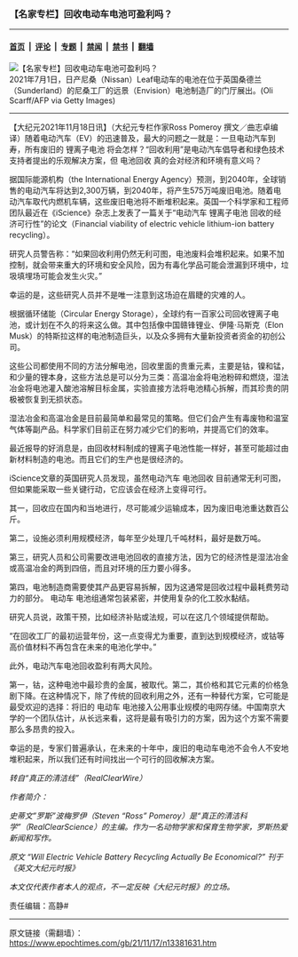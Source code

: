 ### 【名家专栏】回收电动车电池可盈利吗？

---

#### [首页](../../../..?n13381631) &nbsp;|&nbsp; [评论](../../../../../epoch-comment?n13381631) &nbsp;|&nbsp; [专题](../../../../../epoch-special?n13381631) &nbsp;|&nbsp; [禁闻](../../../../../epoch-news?n13381631) &nbsp;|&nbsp; [禁书](../../../../../books?n13381631) &nbsp;|&nbsp; [翻墙](https://github.com/gfw-breaker/nogfw/blob/master/README.md?n13381631)


<div><img alt="【名家专栏】回收电动车电池可盈利吗？" class="attachment-djy_600_400 size-djy_600_400 wp-post-image" src="https://i.epochtimes.com/assets/uploads/2021/11/id13381806-GettyImages-1233747733-1200x800-600x400.jpg"/>
<div class="caption">
 2021年7月1日，日产尼桑（Nissan）Leaf电动车的电池在位于英国桑德兰（Sunderland）的尼桑工厂的远景（Envision）电池制造厂的门厅展出。(Oli Scarff/AFP via Getty Images)
</div></div><hr/><div class="post_content" id="artbody" itemprop="articleBody">
 <!-- article content begin -->
 <p>
  【大纪元2021年11月18日讯】（大纪元专栏作家Ross Pomeroy 撰文／曲志卓编译）随着电动汽车（EV）的迅速普及，最大的问题之一就是：一旦电动汽车到寿，所有废旧的
  <ok href="https://www.epochtimes.com/gb/tag/%E9%94%82%E7%A6%BB%E5%AD%90%E7%94%B5%E6%B1%A0.html">
   锂离子电池
  </ok>
  将会怎样？“回收利用”是电动汽车倡导者和绿色技术支持者提出的乐观解决方案，但
  <ok href="https://www.epochtimes.com/gb/tag/%E7%94%B5%E6%B1%A0%E5%9B%9E%E6%94%B6.html">
   电池回收
  </ok>
  真的会对经济和环境有意义吗？
 </p>
 <p>
  据国际能源机构（the International Energy Agency）预测，到2040年，全球销售的电动汽车将达到2,300万辆，到2040年，将产生575万吨废旧电池。随着电动汽车取代内燃机车辆，这些废旧电池将不断堆积起来。英国一个科学家和工程师团队最近在《iScience》杂志上发表了一篇关于“电动汽车
  <ok href="https://www.epochtimes.com/gb/tag/%E9%94%82%E7%A6%BB%E5%AD%90%E7%94%B5%E6%B1%A0.html">
   锂离子电池
  </ok>
  回收的经济可行性”的论文（Financial viability of electric vehicle lithium-ion battery recycling）。
 </p>
 <p>
  研究人员警告称：“如果回收利用仍然无利可图，电池废料会堆积起来。如果不加控制，就会带来重大的环境和安全风险，因为有毒化学品可能会泄漏到环境中，垃圾填埋场可能会发生火灾。”
 </p>
 <p>
  幸运的是，这些研究人员并不是唯一注意到这场迫在眉睫的灾难的人。
 </p>
 <p>
  根据循环储能（Circular Energy Storage），全球约有一百家公司回收锂离子电池，或计划在不久的将来这么做。其中包括像中国赣锋锂业、伊隆‧马斯克（Elon Musk）的特斯拉这样的电池制造巨头，以及众多拥有大量新投资者资金的初创公司。
 </p>
 <p>
  这些公司都使用不同的方法分解电池，回收里面的贵重元素，主要是钴，镍和锰，和少量的锂本身，这些方法总是可以分为三类：高温冶金将电池粉碎和燃烧，湿法冶金将电池灌入酸池溶解目标金属，实验直接方法将电池精心拆解，而其珍贵的阴极被恢复到无损状态。
 </p>
 <p>
  湿法冶金和高温冶金是目前最简单和最常见的策略。但它们会产生有毒废物和温室气体等副产品。科学家们目前正在努力减少它们的影响，并提高它们的效率。
 </p>
 <p>
  最近报导的好消息是，由回收材料制成的锂离子电池性能一样好，甚至可能超过由新材料制造的电池。而且它们的生产也是很经济的。
 </p>
 <p>
  iScience文章的英国研究人员发现，虽然电动汽车
  <ok href="https://www.epochtimes.com/gb/tag/%E7%94%B5%E6%B1%A0%E5%9B%9E%E6%94%B6.html">
   电池回收
  </ok>
  目前通常无利可图，但如果能采取一些关键行动，它应该会在经济上变得可行。
 </p>
 <p>
  其一，回收应在国内和当地进行，尽可能减少运输成本，因为废旧电池重达数百公斤。
 </p>
 <p>
  第二，设施必须利用规模经济，每年至少处理几千吨材料，最好是数万吨。
 </p>
 <p>
  第三，研究人员和公司需要改进电池回收的直接方法，因为它的经济性是湿法冶金或高温冶金的两到四倍，而且对环境的压力要小得多。
 </p>
 <p>
  第四，电池制造商需要使其产品更容易拆解，因为这通常是回收过程中最耗费劳动力的部分。
  <ok href="https://www.epochtimes.com/gb/tag/%E7%94%B5%E5%8A%A8%E8%BD%A6.html">
   电动车
  </ok>
  电池组通常包装紧密，并使用复杂的化工胶水黏结。
 </p>
 <p>
  研究人员说，政策干预，比如经济补贴或法规，可以在这几个领域提供帮助。
 </p>
 <p>
  “在回收工厂的最初运营年份，这一点变得尤为重要，直到达到规模经济，或钴等高价值材料不再包含在未来的电池化学中。”
 </p>
 <p>
  此外，电动汽车电池回收盈利有两大风险。
 </p>
 <p>
  第一，钴，这种电池中最珍贵的金属，被取代。第二，其价格和其它元素的价格急剧下降。在这种情况下，除了传统的回收利用之外，还有一种替代方案，它可能是最受欢迎的选择：将旧的
  <ok href="https://www.epochtimes.com/gb/tag/%E7%94%B5%E5%8A%A8%E8%BD%A6.html">
   电动车
  </ok>
  电池接入公用事业规模的电网存储。中国南京大学的一个团队估计，从长远来看，这将是最有吸引力的方案，因为这个方案不需要那么多昂贵的投入。
 </p>
 <p>
  幸运的是，专家们普遍承认，在未来的十年中，废旧的电动车电池不会令人不安地堆积起来，所以我们还有时间找出一个可行的回收解决方案。
 </p>
 <p>
  <em>
   转自“真正的清洁线”（RealClearWire）
  </em>
 </p>
 <p>
  <em>
   作者简介：
  </em>
 </p>
 <p>
  <em>
   史蒂文”罗斯”波梅罗伊（Steven “Ross” Pomeroy）是“真正的清洁科学”（RealClearScience）的主编。作为一名动物学家和保育生物学家，罗斯热爱新闻和写作。
  </em>
 </p>
 <p>
  <em>
   原文
   <ok href="https://www.theepochtimes.com/will-electric-vehicle-battery-recycling-actually-be-economical_4105093.html">
    “Will Electric Vehicle Battery Recycling Actually Be Economical?”
   </ok>
   刊于《英文大纪元时报》
  </em>
 </p>
 <p>
  <em>
   本文仅代表作者本人的观点，不一定反映《大纪元时报》的立场。
  </em>
 </p>
 <p>
  责任编辑：高静#
 </p>
 <!-- article content end -->
 <div id="below_article_ad">
 </div>
</div>


---

原文链接（需翻墙）：https://www.epochtimes.com/gb/21/11/17/n13381631.htm